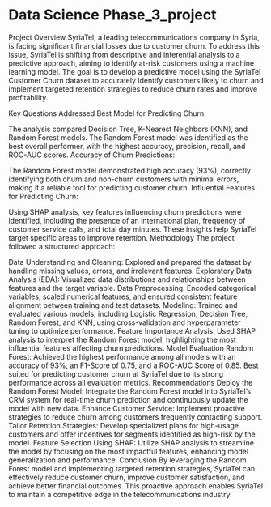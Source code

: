# Data Science Phase_3_project
Project Overview
SyriaTel, a leading telecommunications company in Syria, is facing significant financial losses due to customer churn. To address this issue, SyriaTel is shifting from descriptive and inferential analysis to a predictive approach, aiming to identify at-risk customers using a machine learning model. The goal is to develop a predictive model using the SyriaTel Customer Churn dataset to accurately identify customers likely to churn and implement targeted retention strategies to reduce churn rates and improve profitability.

Key Questions Addressed
Best Model for Predicting Churn:

The analysis compared Decision Tree, K-Nearest Neighbors (KNN), and Random Forest models. The Random Forest model was identified as the best overall performer, with the highest accuracy, precision, recall, and ROC-AUC scores.
Accuracy of Churn Predictions:

The Random Forest model demonstrated high accuracy (93%), correctly identifying both churn and non-churn customers with minimal errors, making it a reliable tool for predicting customer churn.
Influential Features for Predicting Churn:

Using SHAP analysis, key features influencing churn predictions were identified, including the presence of an international plan, frequency of customer service calls, and total day minutes. These insights help SyriaTel target specific areas to improve retention.
Methodology
The project followed a structured approach:

Data Understanding and Cleaning:
Explored and prepared the dataset by handling missing values, errors, and irrelevant features.
Exploratory Data Analysis (EDA):
Visualized data distributions and relationships between features and the target variable.
Data Preprocessing:
Encoded categorical variables, scaled numerical features, and ensured consistent feature alignment between training and test datasets.
Modeling:
Trained and evaluated various models, including Logistic Regression, Decision Tree, Random Forest, and KNN, using cross-validation and hyperparameter tuning to optimize performance.
Feature Importance Analysis:
Used SHAP analysis to interpret the Random Forest model, highlighting the most influential features affecting churn predictions.
Model Evaluation
Random Forest:
Achieved the highest performance among all models with an accuracy of 93%, an F1-Score of 0.75, and a ROC-AUC Score of 0.85.
Best suited for predicting customer churn at SyriaTel due to its strong performance across all evaluation metrics.
Recommendations
Deploy the Random Forest Model:
Integrate the Random Forest model into SyriaTel’s CRM system for real-time churn prediction and continuously update the model with new data.
Enhance Customer Service:
Implement proactive strategies to reduce churn among customers frequently contacting support.
Tailor Retention Strategies:
Develop specialized plans for high-usage customers and offer incentives for segments identified as high-risk by the model.
Feature Selection Using SHAP:
Utilize SHAP analysis to streamline the model by focusing on the most impactful features, enhancing model generalization and performance.
Conclusion
By leveraging the Random Forest model and implementing targeted retention strategies, SyriaTel can effectively reduce customer churn, improve customer satisfaction, and achieve better financial outcomes. This proactive approach enables SyriaTel to maintain a competitive edge in the telecommunications industry.
